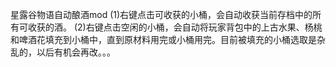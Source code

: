 星露谷物语自动酿酒mod
(1)右键点击可收获的小桶，会自动收获当前存档中的所有可收获的酒。
(2)右键点击空闲的小桶，会自动将玩家背包中的上古水果、杨桃和啤酒花填充到小桶中，直到原材料用完或小桶用完。目前被填充的小桶选取是杂乱的，以后有机会再改。。。